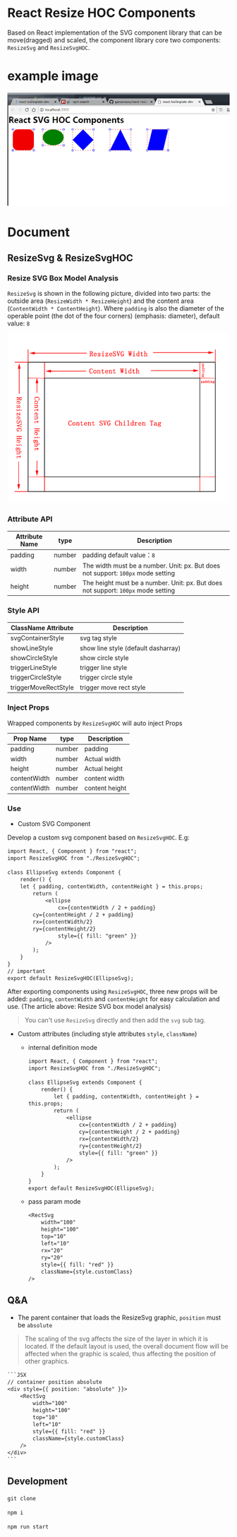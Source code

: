 # React Resize HOC Components

Based on React implementation of the SVG component library that can be move(dragged) and scaled, the component library core two components: `ResizeSvg` and `ResizeSvgHOC`. 

# example image

![](./docs/example.jpg)


# Document

## ResizeSvg & ResizeSvgHOC

### Resize SVG Box Model Analysis

`ResizeSvg` is shown in the following picture, divided into two parts: the outside area (`ResizeWidth * ResizeHeight`) and the content area (`ContentWidth * ContentHeight`). Where `padding` is also the diameter of the operable point (the dot of the four corners) (emphasis: diameter), default value: `8`

![](./docs/Analysis.png)

### Attribute API
| Attribute Name | type |Description |
|--|--|--|
|padding|number| padding default value：`8`|
|width|number| The width must be a number. Unit: px. But does not support: `100px` mode setting|
|height|number| The height must be a number. Unit: px. But does not support: `100px` mode setting|

### Style API
|ClassName Attribute|Description|
|--|--|
|svgContainerStyle|svg tag style|
|showLineStyle|show line style (default dasharray)|
|showCircleStyle|show circle style |
|triggerLineStyle|trigger line style |
|triggerCircleStyle|trigger circle style|
|triggerMoveRectStyle| trigger move rect style|

### Inject Props

Wrapped components by `ResizeSvgHOC` will auto inject Props

|Prop Name|type|Description|
|--|--|--|
|padding|number| padding|
|width|number| Actual width|
|height|number|Actual height|
|contentWidth|number| content width|
|contentWidth|number| content height|

### Use 

- Custom SVG Component 

Develop a custom svg component based on `ResizeSvgHOC`. E.g:

```JSX
import React, { Component } from "react";
import ResizeSvgHOC from "./ResizeSvgHOC";

class EllipseSvg extends Component {
	render() {
    let { padding, contentWidth, contentHeight } = this.props;
		return (
			<ellipse
				cx={contentWidth / 2 + padding}
        cy={contentHeight / 2 + padding}
        rx={contentWidth/2}
        ry={contentHeight/2}
				style={{ fill: "green" }}
			/>
		);
	}
}
// important
export default ResizeSvgHOC(EllipseSvg);
```

After exporting components using `ResizeSvgHOC`, three new props will be added: `padding`, `contentWidth` and `contentHeight` for easy calculation and use. (The article above: Resize SVG box model analysis)

> You can't use `ResizeSvg` directly and then add the `svg` sub tag.


- Custom attributes (including style attributes `style`, `className`)

	- internal definition mode

		```JSX
		import React, { Component } from "react";
		import ResizeSvgHOC from "./ResizeSvgHOC";

		class EllipseSvg extends Component {
			render() {
				let { padding, contentWidth, contentHeight } = this.props;
				return (
					<ellipse
						cx={contentWidth / 2 + padding}			
						cy={contentHeight / 2 + padding}
						rx={contentWidth/2}
						ry={contentHeight/2}
						style={{ fill: "green" }}
					/>
				);
			}
		}
		export default ResizeSvgHOC(EllipseSvg);
		```

	- pass param mode
		```
		<RectSvg
			width="100"
			height="100"
			top="10"
			left="10"
			rx="20"
			ry="20"
			style={{ fill: "red" }}
			className={style.customClass}
		/>
		```

## Q&A

- The parent container that loads the ResizeSvg graphic, `position` must be `absolute`

> The scaling of the svg affects the size of the layer in which it is located. If the default layout is used, the overall document flow will be affected when the graphic is scaled, thus affecting the position of other graphics.

	```JSX
	// container position absolute
	<div style={{ position: "absolute" }}>
		<RectSvg
			width="100"
			height="100"
			top="10"
			left="10"
			style={{ fill: "red" }}
			className={style.customClass}
		/>
	</div>
	```


## Development

```
git clone 

npm i 

npm run start
```